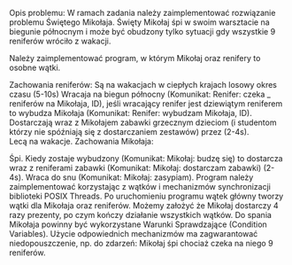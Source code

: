 Opis problemu:
W ramach zadania należy zaimplementować rozwiązanie problemu Świętego Mikołaja.
Święty Mikołaj śpi w swoim warsztacie na biegunie północnym i może być obudzony tylko sytuacji gdy wszystkie 9 reniferów wróciło z wakacji.

Należy zaimplementować program, w którym Mikołaj oraz renifery to osobne wątki.

Zachowania reniferów:
Są na wakacjach w ciepłych krajach losowy okres czasu (5-10s)
Wracaja na biegun północny (Komunikat: Renifer: czeka _ reniferów na Mikołaja, ID), jeśli wracający renifer jest dziewiątym reniferem to wybudza Mikołaja (Komunikat: Renifer: wybudzam Mikołaja, ID).
Dostarczają wraz z Mikołajem zabawki grzecznym dzieciom (i studentom którzy nie spóźniają się z dostarczaniem zestawów) przez (2-4s).   
Lecą na wakacje.
Zachowania Mikołaja:

Śpi.
Kiedy zostaje wybudzony (Komunikat: Mikołaj: budzę się) to dostarcza wraz z reniferami zabawki (Komunikat: Mikołaj: dostarczam zabawki) (2-4s).
Wraca do snu (Komunikat: Mikołaj: zasypiam).
Program należy zaimplementować korzystając z wątków i mechanizmów synchronizacji biblioteki POSIX Threads. Po uruchomieniu programu wątek główny tworzy wątki dla Mikołaja oraz reniferów. Możemy założyć że Mikołaj dostarczy 4 razy prezenty, po czym kończy działanie wszystkich wątków. Do spania Mikołaja powinny być wykorzystane Warunki Sprawdzające (Condition Variables). Użycie odpowiednich mechanizmów ma zagwarantować niedopouszczenie, np. do zdarzeń: Mikołaj śpi chociaż czeka na niego 9 reniferów.
